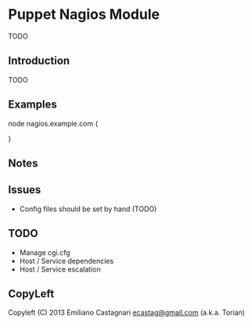 Puppet Nagios Module
====================

 TODO

Introduction
------------
 
 TODO

Examples
--------

   node nagios.example.com {
   
   }

Notes
-----

Issues
------

 * Config files should be set by hand (TODO)
 
TODO
----

 * Manage cgi.cfg
 * Host / Service dependencies
 * Host / Service escalation

CopyLeft
---------

Copyleft (C) 2013 Emiliano Castagnari <ecastag@gmail.com> (a.k.a. Torian)

